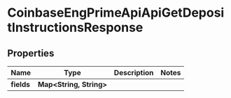 
# CoinbaseEngPrimeApiApiGetDepositInstructionsResponse

## Properties
Name | Type | Description | Notes
------------ | ------------- | ------------- | -------------
**fields** | **Map&lt;String, String&gt;** |  | 



